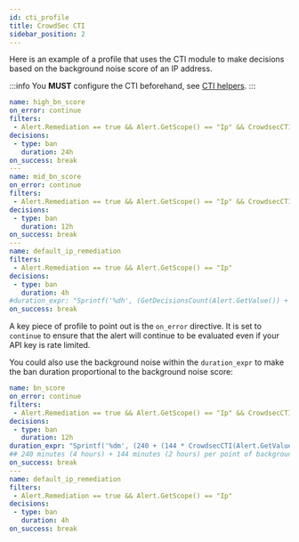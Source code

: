 ```yaml
---
id: cti_profile
title: CrowdSec CTI
sidebar_position: 2
---
```


Here is an example of a profile that uses the CTI module to make decisions based on the background noise score of an IP address.

:::info
You **MUST** configure the CTI beforehand, see [CTI helpers](/expr/cti_helpers.md).
:::

```yaml
name: high_bn_score
on_error: continue
filters:
 - Alert.Remediation == true && Alert.GetScope() == "Ip" && CrowdsecCTI(Alert.GetValue()).GetBackgroundNoiseScore() > 6 && !CrowdsecCTI(Alert.GetValue()).IsFalsePositive()
decisions:
 - type: ban
   duration: 24h
on_success: break
---
name: mid_bn_score
on_error: continue
filters:
 - Alert.Remediation == true && Alert.GetScope() == "Ip" && CrowdsecCTI(Alert.GetValue()).GetBackgroundNoiseScore() >= 3 && !CrowdsecCTI(Alert.GetValue()).IsFalsePositive()
decisions:
 - type: ban
   duration: 12h
on_success: break
---
name: default_ip_remediation
filters:
 - Alert.Remediation == true && Alert.GetScope() == "Ip"
decisions:
 - type: ban
   duration: 4h
#duration_expr: "Sprintf('%dh', (GetDecisionsCount(Alert.GetValue()) + 1) * 4)"
on_success: break
```

A key piece of profile to point out is the `on_error` directive. It is set to `continue` to ensure that the alert will continue to be evaluated even if your API key is rate limited.

You could also use the background noise within the `duration_expr` to make the ban duration proportional to the background noise score:

```yaml
name: bn_score
on_error: continue
filters:
 - Alert.Remediation == true && Alert.GetScope() == "Ip" && CrowdsecCTI(Alert.GetValue()).GetBackgroundNoiseScore() > 0 && !CrowdsecCTI(Alert.GetValue()).IsFalsePositive()
decisions:
 - type: ban
   duration: 12h
duration_expr: "Sprintf('%dm', (240 + (144 * CrowdsecCTI(Alert.GetValue()).GetBackgroundNoiseScore()))"
## 240 minutes (4 hours) + 144 minutes (2 hours) per point of background noise score
on_success: break
---
name: default_ip_remediation
filters:
 - Alert.Remediation == true && Alert.GetScope() == "Ip"
decisions:
 - type: ban
   duration: 4h
on_success: break
```